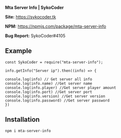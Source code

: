 
**Mta Server Info | SykoCoder**

**Site:** https://sykocoder.tk

**NPM:** https://npmjs.com/package/mta-server-info

**Bug Report:** SykoCoder#4105

## Example

```
const SykoCoder = require("mta-server-info");

info.getInfo("Server ip").then((info) => {

console.log(info) // Get server all info
console.log(info.name) //Get server name
console.log(info.player) //Get server player amount
console.log(info.port) //Get server port
console.log(info.version) //Get server version
console.log(info.password) //Get server password
})
 ```

 ## Installation

```
npm i mta-server-info
```
